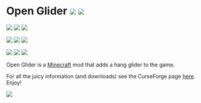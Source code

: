 # Open Glider [![](http://cf.way2muchnoise.eu/full_252354_downloads.svg)](https://minecraft.curseforge.com/projects/open-glider) [![](http://cf.way2muchnoise.eu/versions/For%20MC_252354_all.svg)](https://minecraft.curseforge.com/projects/open-glider)

[![](https://img.shields.io/badge/1.12_status-beta-yellow.svg)](https://minecraft.curseforge.com/projects/open-glider/files?filter-status=1&filter-game-version=2020709689%3A6580)
[![](https://img.shields.io/badge/Latest_version-1.1.0-blue.svg)](https://minecraft.curseforge.com/projects/open-glider/files?filter-status=1&filter-game-version=2020709689%3A6580)
[![](https://img.shields.io/badge/Supported-Fully-brightgreen.svg)](https://minecraft.curseforge.com/projects/open-glider/files?filter-status=1&filter-game-version=2020709689%3A6580)

[![](https://img.shields.io/badge/1.11.2_status-beta-yellow.svg)](https://minecraft.curseforge.com/projects/open-glider/files?filter-game-version=1738749986%3A572&filter-status=1)
[![](https://img.shields.io/badge/Latest_version-1.0.0-blue.svg)](https://minecraft.curseforge.com/projects/open-glider/files?filter-game-version=1738749986%3A572&filter-status=1)
[![](https://img.shields.io/badge/Supported-Fully-brightgreen.svg)](https://minecraft.curseforge.com/projects/open-glider/files?filter-game-version=1738749986%3A572&filter-status=1)

[![](https://img.shields.io/badge/1.10.2_status-release-green.svg)](https://minecraft.curseforge.com/projects/open-glider/files?filter-game-version=1738749986%3A572&filter-status=1)
[![](https://img.shields.io/badge/Latest_version-1.0.0-blue.svg)](https://minecraft.curseforge.com/projects/open-glider/files?filter-game-version=1738749986%3A572&filter-status=1)
[![](https://img.shields.io/badge/Supported-Fully-brightgreen.svg)](https://minecraft.curseforge.com/projects/open-glider/files?filter-game-version=1738749986%3A572&filter-status=1)

Open Glider is a [Minecraft](https://minecraft.net/) mod that adds a hang glider to the game.

For all the juicy information (and downloads) see the CurseForge page [here](http://minecraft.curseforge.com/projects/open-glider). Enjoy!

![](https://github.com/gr8pefish/OpenGlider/blob/1.12/art/banner.png) 





